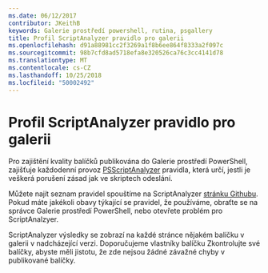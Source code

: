 ```yaml
---
ms.date: 06/12/2017
contributor: JKeithB
keywords: Galerie prostředí powershell, rutina, psgallery
title: Profil ScriptAnalyzer pravidlo pro galerii
ms.openlocfilehash: d91a88981cc2f3269a1f8b6ee864f8333a2f097c
ms.sourcegitcommit: 98b7cfd8ad5718efa8e320526ca76c3cc4141d78
ms.translationtype: MT
ms.contentlocale: cs-CZ
ms.lasthandoff: 10/25/2018
ms.locfileid: "50002492"
---
```

# <a name="scriptanalyzer-rule-profile-for-gallery"></a>Profil ScriptAnalyzer pravidlo pro galerii

Pro zajištění kvality balíčků publikována do Galerie prostředí PowerShell, zajišťuje každodenní provoz [PSScriptAnalyzer](https://github.com/PowerShell/PSScriptAnalyzer) pravidla, která určí, jestli je veškerá porušení zásad jak ve skriptech odeslání.

Můžete najít seznam pravidel spouštíme na ScriptAnalyzer [stránku Githubu](https://github.com/PowerShell/PSScriptAnalyzer/blob/development/Engine/Settings/PSGallery.psd1).
Pokud máte jakékoli obavy týkající se pravidel, že používáme, obraťte se na správce Galerie prostředí PowerShell, nebo otevřete problém pro ScriptAnalzyer.

ScriptAnalyzer výsledky se zobrazí na každé stránce nějakém balíčku v galerii v nadcházející verzi. Doporučujeme vlastníky balíčku Zkontrolujte své balíčky, abyste měli jistotu, že zde nejsou žádné závažné chyby v publikované balíčky.
